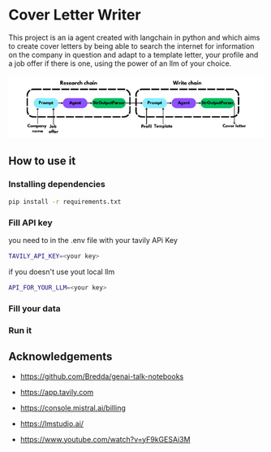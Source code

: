 # Cover Letter Writer
This project is an ia agent created with langchain in python and which aims to create cover letters by being able to search the internet for information on the company in question and adapt to a template letter, your profile and a job offer if there is one, using the power of an llm of your choice.

![Chain graph](https://github.com/Gazeux33/CoverLetterWriter/blob/master/assets/chain_graph.jpg)



## How to use it

### Installing dependencies

```bash
pip install -r requirements.txt
```

### Fill API key
you need to in the .env file with your tavily APi Key
```bash 
TAVILY_API_KEY=<your key>
```
if you doesn't use yout local llm
```bash 
API_FOR_YOUR_LLM=<your key>
```

### Fill your data

### Run it









## Acknowledgements

 - https://github.com/Bredda/genai-talk-notebooks

 - https://app.tavily.com

 - https://console.mistral.ai/billing

 - https://lmstudio.ai/

 - https://www.youtube.com/watch?v=yF9kGESAi3M
